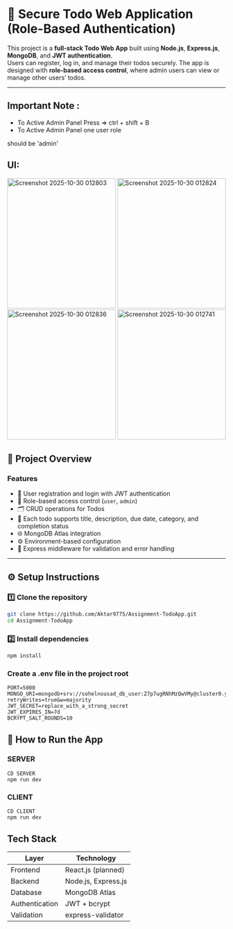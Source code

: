 # 📝 Secure Todo Web Application (Role-Based Authentication)

This project is a **full-stack Todo Web App** built using **Node.js**, **Express.js**, **MongoDB**, and **JWT authentication**.  
Users can register, log in, and manage their todos securely. The app is designed with **role-based access control**, where admin users can view or manage other users’ todos.

---
## Important Note :
-  To Active Admin Panel Press =>   ctrl + shift + B
-  To Active Admin Panel one user role
  
 should be 'admin'
## UI:
<img width="250" height="300" alt="Screenshot 2025-10-30 012803" src="https://github.com/user-attachments/assets/067f8f35-e525-496c-bcb7-4397610ac5c2" />
 <img width="250" height="300" alt="Screenshot 2025-10-30 012824" src="https://github.com/user-attachments/assets/3dadd81e-3d1f-4a30-a405-24ce957aa034" />
<img width="250" height="300" alt="Screenshot 2025-10-30 012836" src="https://github.com/user-attachments/assets/c28a7a00-51b1-4196-8f99-e45fdbc45db0" />
<img width="250" height="300" alt="Screenshot 2025-10-30 012741" src="https://github.com/user-attachments/assets/8d468cac-225b-4c77-b7d6-e27efb19f407" />

## 🚀 Project Overview

### Features
- 🔐 User registration and login with JWT authentication  
- 🧩 Role-based access control (`user`, `admin`)  
- 🗂️ CRUD operations for Todos  
- 📅 Each todo supports title, description, due date, category, and completion status  
- 🌐 MongoDB Atlas integration  
- ⚙️ Environment-based configuration  
- 🧱 Express middleware for validation and error handling  

---

## ⚙️ Setup Instructions

### 1️⃣ Clone the repository
```bash
git clone https://github.com/Aktar9775/Assignment-TodoApp.git
cd Assignment-TodoApp
```
### 2️⃣ Install dependencies
```bash
npm install
```
### Create a .env file in the project root
```
PORT=5000
MONGO_URI=mongodb+srv://sohelnousad_db_user:Z7p7ugRNhMzQwVMy@cluster0.yp14v2p.mongodb.net/secure_todo_db?retryWrites=true&w=majority
JWT_SECRET=replace_with_a_strong_secret
JWT_EXPIRES_IN=7d
BCRYPT_SALT_ROUNDS=10
```
## 🧩 How to Run the App
### SERVER
```
CD SERVER
npm run dev
```
### CLIENT
```
CD CLIENT
npm run dev
```
## Tech Stack
| Layer          | Technology              |
| -------------- | ----------------------- |
| Frontend       | React.js (planned)      |
| Backend        | Node.js, Express.js     |
| Database       | MongoDB Atlas           |
| Authentication | JWT + bcrypt            |
| Validation     | express-validator       |


